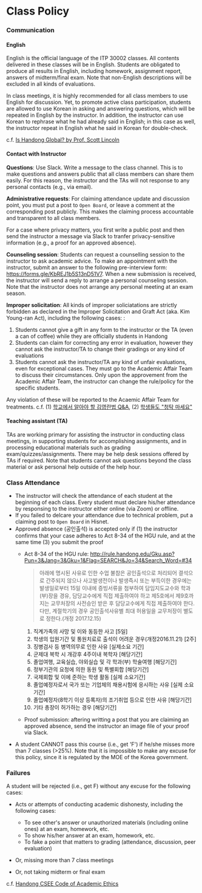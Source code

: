 Class Policy
=====
### Communication ###
#### English ####
English is the official language of the ITP 30002 classes. 
All contents delivered in these classes will be in English. 
Students are obligated to produce all results in English, including homework, assignment report, answers of midterm/final exam. 
Note that non-English descriptions will be excluded in all kinds of evaluations.

In class meetings, it is highly recommended for all class members to use English for discussion. 
Yet, to promote active class participation, students are allowed to use Korean in asking and answering questions, which will be repeated in English by the instructor.
In addition, the instructor can use Korean to rephrase what he had already said in English; in this case as well, the instructor repeat in English what he said in Korean for double-check.

c.f. [Is Handong Global?  by Prof. Scott Lincoln](http://www.hgupress.com/news/articleView.html?idxno=6078)

#### Contact with Instructor ####
**Questions**: Use Slack. Write a message to the class channel. 
This is to make questions and answers public that all class members can share them easily. 
For this reason, the instructor and the TAs will not response to any personal contacts (e.g., via email).

**Administrative requests**:
For claiming attendance update and discussion point, you must put a post to ``Open Board``, or leave a comment at the corresponding post publicly. 
This makes the claiming process accountable and transparent to all class members.

For a case where privacy matters, you first write a public post and then send the instructor a message via Slack to tranfer privacy-sensitive information (e.g., a proof for an approved absence).

**Counseling session**: Students can request a counselling session to the
instructor to ask academic advice. 
To make an appointment with the instructor, submit an answer to the following
pre-interview form: https://forms.gle/KbREJ1b5S13nD51V7. 
When a new submission is received, the instructor will send a reply to arrange 
a personal counseling session. Note that the instructor does not arrange any 
personal meeting at an exam season.


**Improper solicitation**:
All kinds of improper soliciatations are strictly forbidden as declared in the Improper Solicitation 
and Graft Act (aka. Kim Young-ran Act), including the following cases:
:
1. Students cannot give a gift in any form to the instructor or the TA (even a can of coffee)
   while they are officially students in Handong
1. Students can claim for correcting any error in evaluation, however they cannot ask the instructor/TA to change their gradings or any kind of evaluations
1. Students cannot ask the instructor/TA any kind of unfair evaluations, even for exceptional cases. They must go to the Academic Affair Team to discuss their circumstances. Only upon the approvement from the Academic Affair Team, the instructor can change the rule/policy for the specific students.

Any violation of these will be reported to the Acaemic Affair Team for treatments. c.f.
(1) [학교에서 알아야 할 김영란법 Q&A](http://tong.joins.com/archives/32930), (2) [학생들도 "청탁 마세요"](http://www.kunews.ac.kr/news/articleView.html?idxno=23393)

#### Teaching assistant (TA) ####
TAs are working primary for assisting the instructor in conducting class meetings, in supporting students for accomplishing assignments, and in
processing educational materials such as grading exam/quizzes/assignments. 
There may be help desk sessions offered by TAs if required.
Note that students cannot ask questions beyond the class material or ask personal help outside of the help hour.

### Class Attendance ###
* The instructor will check the attendance of each student at the beginning of each class.
  Every student must declare his/her attendance by responsing to the instructor either online (via Zoom) or offline.
* If you failed to delcare your attendance due to technical problem, put a claiming post to ``Open Board`` in Hisnet.
* Approved absence (공인출석) is accepted only if (1) the instructor confirms that your case adheres to Act 8-34 of the HGU rule, and at the same time (3) you submit the proof
  * Act 8-34 of the HGU rule: http://rule.handong.edu/Gku.asp?Pun=3&Jang=3&Gku=1&Flag=SEARCH&Jo=34&Search_Word=#34
    >아래에 명시된 사유로 인한 수업 불참은 공인출석으로 처리되어 결석으로 간주되지 않으나 사고발생전이나 발생즉시 또는 부득이한 경우에는 발생일로부터 15일 이내에 증빙서류을 첨부하여 담임지도교수와 학과(부)장을 경유, 담당교수에게 직접 제출하여야 하고 제5호에서 제9호까지는 교무처장의 사전승인 받은 후 담당교수에게 직접 제출하여야 한다. 다만, 계절학기의 경우 공인출석사유별 최대 허용일을 교무처장이 별도로 정한다.(개정 2017.12.15)
      1. 직계가족의 사망 및 이와 동등한 사고 [5일]
      2. 학생의 입원기간 및 통원치료로 출석이 어려운 경우(개정2016.11.21) [2주]
      3. 징병검사 등 병역의무로 인한 사유 [실제소요 기간]
      4. 군제대 복학 시 개강후 4주이내 복학자 [해당기간]
      5. 졸업여행, 교육실습, 야외실습 및 각 학과(부) 학술여행 [해당기간]
      6. 정부기관의 요청에 의한 동원 및 특별회합 [해당기간]
      7. 국제회합 및 이에 준하는 학생 활동 [실제 소요기간]
      8. 졸업예정자로서 국가 또는 기업체의 채용시험에 응시하는 사유 [실제 소요기간]
      9. 졸업예정자(8학기 이상 등록자)의 조기취업 등으로 인한 사유 [해당기간]
      10. 기타 총장이 허가하는 경우 [해당기간]  

  * Proof submission: aftering writting a post that you are claiming an approved absence, send the instructor an image file of your proof via Slack.
* A student CANNOT pass this course (i.e., get 'F') if he/she misses more than 7 classes (>25%).
  Note that it is impossible to make any excuse for this policy, since it is regulated by the MOE of the Korea government.

### Failures ###
A student will be rejected (i.e., get F) without any excuse for the following cases:
  * Acts or attempts of conducting academic dishonesty, including the following cases:
    * To see other's answer or unauthorized materials (including online ones) at an exam, homework, etc.
    * To show his/her answer at an exam, homework, etc.
    * To fake a point that matters to grading (attendance, discussion, peer evaluation)
    
  * Or, missing more than 7 class meetings 

  * Or, not taking midterm or final exam

c.f. [Handong CSEE Code of Academic Ethics](http://csee.handong.edu/wp-content/uploads/2018/02/HGU-CSEE-Standard_English_v0.2.pdf)
